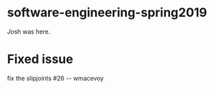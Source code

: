 # software-engineering-spring2019

Josh was here.

# Fixed issue

fix the slipjoints #26 -- wmacevoy
